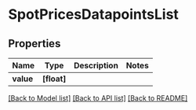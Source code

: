 # SpotPricesDatapointsList


## Properties
Name | Type | Description | Notes
------------ | ------------- | ------------- | -------------
**value** | **[float]** |  | 

[[Back to Model list]](../README.md#documentation-for-models) [[Back to API list]](../README.md#documentation-for-api-endpoints) [[Back to README]](../README.md)


